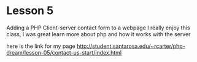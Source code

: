 Lesson 5
=================

Adding a PHP  Client-server contact form to a webpage
I really enjoy this class, I was great learn more about php and how it works with the server

here is the link for my page 
http://student.santarosa.edu/~rcarter/php-dream/lesson-05/contact-us-start/index.html

